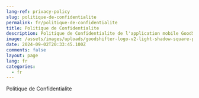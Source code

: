 ```yaml
---
lang-ref: privacy-policy
slug: politique-de-confidentialite
permalink: fr/politique-de-confidentialite
title: Politique de Confidentialite
description: Politique de Confidentialite de l'application mobile GoodShifter.
image: /assets/images/uploads/goodshifter-logo-v2-light-shadow-square-pink.png
date: 2024-09-02T20:33:45.100Z
comments: false
layout: page
lang: fr
categories:
  - fr
---
```

Politique de Confidentialite